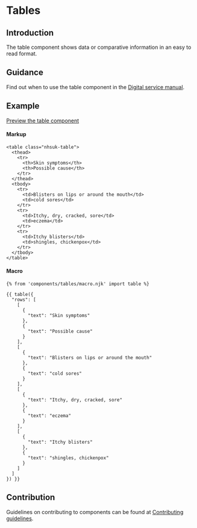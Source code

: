 # Tables

## Introduction

The table component shows data or comparative information in an easy to read format.

## Guidance

Find out when to use the table component in the [Digital service manual]().

## Example

[Preview the table component]()

#### Markup

    <table class="nhsuk-table">
      <thead>
        <tr>
          <th>Skin symptoms</th>
          <th>Possible cause</th>
        </tr>
      </thead>
      <tbody>
        <tr>
          <td>Blisters on lips or around the mouth</td>
          <td>cold sores</td>
        </tr>
        <tr>
          <td>Itchy, dry, cracked, sore</td>
          <td>eczema</td>
        </tr>
        <tr>
          <td>Itchy blisters</td>
          <td>shingles, chickenpox</td>
        </tr>
      </tbody>
    </table>

#### Macro

    {% from 'components/tables/macro.njk' import table %}

    {{ table({
      "rows": [
        [
          {
            "text": "Skin symptoms"
          },
          {
            "text": "Possible cause"
          }
        ],
        [
          {
            "text": "Blisters on lips or around the mouth"
          },
          {
            "text": "cold sores"
          }
        ],
        [
          {
            "text": "Itchy, dry, cracked, sore"
          },
          {
            "text": "eczema"
          }
        ],
        [
          {
            "text": "Itchy blisters"
          },
          {
            "text": "shingles, chickenpox"
          }
        ]
      ]
    }) }}

## Contribution

Guidelines on contributing to components can be found at [Contributing guidelines]().
